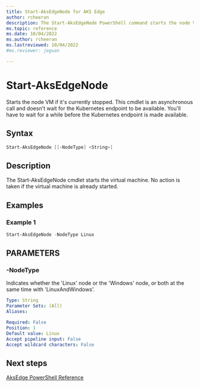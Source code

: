 ```yaml
---
title: Start-AksEdgeNode for AKS Edge
author: rcheeran
description: The Start-AksEdgeNode PowerShell command starts the node VM. 
ms.topic: reference
ms.date: 10/04/2022
ms.author: rcheeran 
ms.lastreviewed: 10/04/2022
#ms.reviewer: jeguan

---
```



# Start-AksEdgeNode

Starts the node VM if it's currently stopped. This cmdlet is an asynchronous call and doesn't wait for the Kubernetes endpoint to be available. You'll have to wait for a while before the Kubernetes endpoint is made available. 

## Syntax

```powershell
Start-AksEdgeNode [[-NodeType] <String>]
```

## Description

The Start-AksEdgeNode cmdlet starts the virtual machine. No action is taken if the virtual machine is already started.

## Examples

### Example 1

```powershell
Start-AksEdgeNode -NodeType Linux
```

## PARAMETERS

### -NodeType

Indicates whether the 'Linux' node or the 'Windows' node, or both at the same time with 'LinuxAndWindows'.

```yaml
Type: String
Parameter Sets: (All)
Aliases:

Required: False
Position: 1
Default value: Linux
Accept pipeline input: False
Accept wildcard characters: False
```

## Next steps

[AksEdge PowerShell Reference](./index.md)
